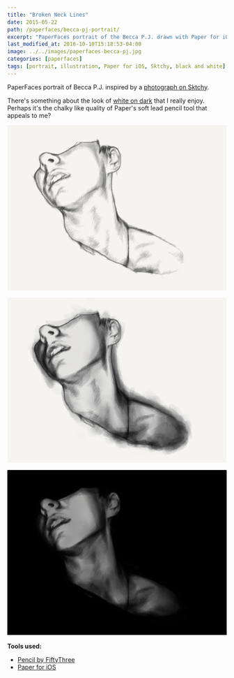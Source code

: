 ```yaml
---
title: "Broken Neck Lines"
date: 2015-05-22
path: /paperfaces/becca-pj-portrait/
excerpt: "PaperFaces portrait of the Becca P.J. drawn with Paper for iOS on an iPad."
last_modified_at: 2016-10-10T15:18:53-04:00
image: ../../images/paperfaces-becca-pj.jpg
categories: [paperfaces]
tags: [portrait, illustration, Paper for iOS, Sktchy, black and white]
---
```


PaperFaces portrait of Becca P.J. inspired by a [photograph on Sktchy](https://sktchy.com/WCFVrC).

There's something about the look of [white on dark](https://mix.fiftythree.com/11098-Michael-Rose/3471365) that I really enjoy. Perhaps it's the chalky like quality of Paper's soft lead pencil tool that appeals to me?

![Work in process screenshot](../../images/paperfaces-becca-pj-process-1-lg.jpg)

![Work in process screenshot](../../images/paperfaces-becca-pj-process-2-lg.jpg)

![Work in process screenshot](../../images/paperfaces-becca-pj-process-3-lg.jpg)

**Tools used:**

- [Pencil by FiftyThree](https://www.amazon.com/FiftyThree-Digital-Stylus-Pencil-iPhone/dp/B01JJBUYR4/ref=as_li_ss_tl?keywords=pencil+53&qid=1550586265&s=gateway&sr=8-3&linkCode=ll1&tag=mademist-20&linkId=0134793cb840affff60f2e45a7f64678&language=en_US)
- [Paper for iOS](https://paper.bywetransfer.com/)
